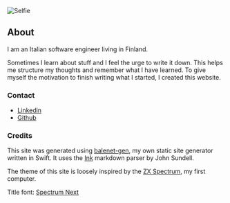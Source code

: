 ![Selfie](/images/face.jpg)

## About

I am an Italian software engineer living in Finland.

Sometimes I learn about stuff and I feel the urge to write it down. This helps me structure my thoughts and remember what I have learned. To give myself the motivation to finish writing what I started, I created this website.

### Contact

* [Linkedin](https://linkedin.com/in/frbale)
* [Github](https://github.com/baleboy)

### Credits

This site was generated using [balenet-gen](https://github.com/baleboy/balenet-gen), my own static site generator written in Swift. It uses the [Ink](https://github.com/JohnSundell/Ink) markdown parser by John Sundell.

The theme of this site is loosely inspired by the [ZX Spectrum](https://en.wikipedia.org/wiki/ZX_Spectrum), my first computer.

Title font:  [Spectrum Next](https://tracertong.co.uk/ttfw3/product/)

